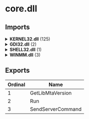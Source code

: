 # core.dll

## Imports

<details><summary><b>KERNEL32.dll</b> (125)</summary><p>

| Ordinal | Name |
| ------- | ---- |
| 535 | GetCurrentProcess |
| 536 | GetCurrentProcessId |
| 1420 | TerminateProcess |
| 540 | GetCurrentThreadId |
| 610 | GetLocalTime |
| 427 | FreeLibrary |
| 627 | GetModuleFileNameA |
| 686 | GetProcAddress |
| 961 | LoadLibraryA |
| 1048 | OutputDebugStringA |
| 1389 | SetUnhandledExceptionFilter |
| 883 | IsBadCodePtr |
| 609 | GetLastError |
| 962 | LoadLibraryExA |
| 975 | LocalFree |
| 422 | FormatMessageA |
| 629 | GetModuleHandleA |
| 722 | GetStdHandle |
| 590 | GetFileType |
| 1139 | ReadFile |
| 1339 | SetNamedPipeHandleState |
| 1405 | Sleep |
| 508 | GetConsoleMode |
| 1273 | SetConsoleMode |
| 1278 | SetConsoleOutputCP |
| 514 | GetConsoleScreenBufferInfo |
| 1281 | SetConsoleScreenBufferSize |
| 1282 | SetConsoleTextAttribute |
| 1285 | SetConsoleWindowInfo |
| 1552 | WriteConsoleOutputW |
| 1289 | SetCurrentDirectoryW |
| 529 | GetCurrentDirectoryW |
| 186 | CreateDirectoryW |
| 203 | CreateFileW |
| 277 | DeleteFileW |
| 373 | FindClose |
| 134 | CloseHandle |
| 396 | FindNextFileW |
| 552 | GetDiskFreeSpaceExW |
| 576 | GetFileAttributesA |
| 581 | GetFileAttributesW |
| 622 | GetLongPathNameW |
| 1209 | RemoveDirectoryW |
| 1306 | SetFileAttributesA |
| 1309 | SetFileAttributesW |
| 1301 | SetErrorMode |
| 1101 | QueryPerformanceCounter |
| 862 | InitializeCriticalSection |
| 305 | EnterCriticalSection |
| 957 | LeaveCriticalSection |
| 272 | DeleteCriticalSection |
| 539 | GetCurrentThread |
| 773 | GetThreadTimes |
| 632 | GetModuleHandleW |
| 963 | LoadLibraryExW |
| 964 | LoadLibraryW |
| 1294 | SetDllDirectoryW |
| 173 | CopyFileW |
| 1003 | MoveFileW |
| 1330 | SetLastError |
| 1484 | VirtualProtect |
| 416 | FlushInstructionCache |
| 1486 | VirtualQuery |
| 1296 | SetEndOfFile |
| 195 | CreateFileA |
| 181 | CreateDirectoryA |
| 844 | HeapReAlloc |
| 846 | HeapSize |
| 1553 | WriteConsoleW |
| 727 | GetStringTypeW |
| 1354 | SetStdHandle |
| 415 | FlushFileBuffers |
| 692 | GetProcessHeap |
| 1496 | WaitForSingleObjectEx |
| 863 | InitializeCriticalSectionAndSpinCount |
| 191 | CreateEventW |
| 1438 | TlsAlloc |
| 1440 | TlsGetValue |
| 1441 | TlsSetValue |
| 1439 | TlsFree |
| 745 | GetSystemTimeAsFileTime |
| 1453 | UnhandledExceptionFilter |
| 902 | IsProcessorFeaturePresent |
| 1302 | SetEvent |
| 1222 | ResetEvent |
| 895 | IsDebuggerPresent |
| 720 | GetStartupInfoW |
| 867 | InitializeSListHead |
| 301 | EncodePointer |
| 628 | GetModuleFileNameW |
| 876 | InterlockedFlushSList |
| 1122 | RaiseException |
| 1235 | RtlUnwind |
| 1300 | SetEnvironmentVariableW |
| 631 | GetModuleHandleExW |
| 350 | ExitProcess |
| 490 | GetConsoleCP |
| 841 | HeapFree |
| 837 | HeapAlloc |
| 155 | CompareStringW |
| 945 | LCMapStringW |
| 613 | GetLocaleInfoW |
| 909 | IsValidLocale |
| 786 | GetUserDefaultLCID |
| 340 | EnumSystemLocalesW |
| 449 | GetCPInfo |
| 661 | GetNumberOfConsoleInputEvents |
| 1130 | ReadConsoleInputW |
| 1056 | PeekConsoleInputA |
| 1136 | ReadConsoleW |
| 265 | DecodePointer |
| 1315 | SetFilePointerEx |
| 1554 | WriteFile |
| 588 | GetFileSizeEx |
| 1534 | WideCharToMultiByte |
| 1007 | MultiByteToWideChar |
| 782 | GetTimeZoneInformation |
| 379 | FindFirstFileExW |
| 907 | IsValidCodePage |
| 434 | GetACP |
| 663 | GetOEMCP |
| 470 | GetCommandLineA |
| 471 | GetCommandLineW |
| 567 | GetEnvironmentStringsW |
| 426 | FreeEnvironmentStringsW |

</p></details>
<details><summary><b>GDI32.dll</b> (2)</summary><p>

| Ordinal | Name |
| ------- | ---- |
| 5 | AddFontResourceExW |
| 798 | RemoveFontResourceExW |

</p></details>
<details><summary><b>SHELL32.dll</b> (1)</summary><p>

| Ordinal | Name |
| ------- | ---- |
| 439 | ShellExecuteW |

</p></details>
<details><summary><b>WINMM.dll</b> (3)</summary><p>

| Ordinal | Name |
| ------- | ---- |
| 145 | timeEndPeriod |
| 148 | timeGetTime |
| 144 | timeBeginPeriod |

</p></details>

## Exports


| Ordinal | Name |
| ------- | ---- |
| 1 | GetLibMtaVersion |
| 2 | Run |
| 3 | SendServerCommand |

</p></details>
